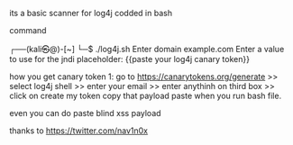 its  a basic scanner for log4j 
codded in bash

command

┌──(kali㉿@)-[~]
└─$ ./log4j.sh
Enter domain example.com
Enter a value to use for the jndi placeholder: {{paste your log4j canary token}}

how you get canary token 
1: go to https://canarytokens.org/generate >> select log4j shell >> enter your email >> enter anythinh on third  box >> click on create my token 
copy that payload paste when you run bash file.

even you can do paste blind xss payload 




thanks to https://twitter.com/nav1n0x
